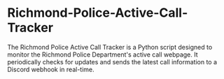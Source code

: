 # Richmond-Police-Active-Call-Tracker
The Richmond Police Active Call Tracker is a Python script designed to monitor the Richmond Police Department's active call webpage. It periodically checks for updates and sends the latest call information to a Discord webhook in real-time.
